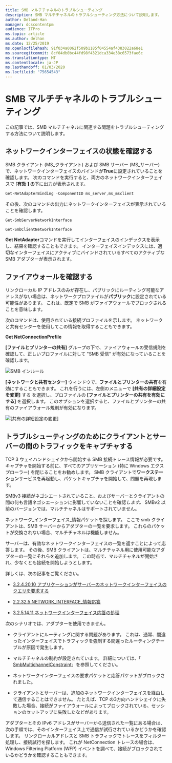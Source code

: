 ```yaml
---
title: SMB マルチチャネルのトラブルシューティング
description: SMB マルチチャネルのトラブルシューティング方法について説明します。
author: Deland-Han
manager: dcscontentpm
audience: ITPro
ms.topic: article
ms.author: delhan
ms.date: 12/25/2019
ms.openlocfilehash: 91f034a0062f509b1185f04554af4383022a68e1
ms.sourcegitcommit: 8cf04db0bc44fd98f4321dca334e38c6573fae6c
ms.translationtype: MT
ms.contentlocale: ja-JP
ms.lasthandoff: 01/03/2020
ms.locfileid: "75654543"
---
```

# <a name="smb-multichannel-troubleshooting"></a>SMB マルチチャネルのトラブルシューティング

この記事では、SMB マルチチャネルに関連する問題をトラブルシューティングする方法について説明します。

## <a name="check-the-network-interface-status"></a>ネットワークインターフェイスの状態を確認する

SMB クライアント (MS\_クライアント) および SMB サーバー (MS\_サーバー) で、ネットワークインターフェイスのバインドが**True**に設定されていることを確認します。 次のコマンドを実行すると、両方のネットワークインターフェイスで [**有効** **] の**下に出力が表示されます。

```PowerShell
Get-NetAdapterBinding -ComponentID ms_server,ms_msclient
```

その後、次のコマンドの出力にネットワークインターフェイスが表示されていることを確認します。

```PowerShell
Get-SmbServerNetworkInterface
```

```PowerShell
Get-SmbClientNetworkInterface
```

**Get NetAdapter**コマンドを実行してインターフェイスのインデックスを表示し、結果を確認することもできます。 インターフェイスインデックスには、適切なインターフェイスにアクティブにバインドされているすべてのアクティブな SMB アダプターが表示されます。

## <a name="check-the-firewall"></a>ファイアウォールを確認する

リンクローカル IP アドレスのみが存在し、パブリックにルーティング可能なアドレスがない場合は、ネットワークプロファイルが**パブリック**に設定されている可能性があります。 これは、既定で SMB がファイアウォールでブロックされることを意味します。

次のコマンドは、使用されている接続プロファイルを示します。 ネットワークと共有センターを使用してこの情報を取得することもできます。

**Get NetConnectionProfile**

**[ファイルとプリンターの共有]** グループの下で、ファイアウォールの受信規則を確認して、正しいプロファイルに対して "SMB 受信" が有効になっていることを確認します。

![SMB インルール](media/smb-multichannel-troubleshooting-1.png)

**[ネットワークと共有センター]** ウィンドウで、**ファイルとプリンターの共有**を有効にすることもできます。 これを行うには、左側のメニューで **[共有の詳細設定を変更]** する を選択し、プロファイルの **[ファイルとプリンターの共有を有効にする]** を選択します。 このオプションを選択すると、ファイルとプリンターの共有のファイアウォール規則が有効になります。

![[共有の詳細設定の変更]](media/smb-multichannel-troubleshooting-2.png)

## <a name="capture-client-and-server-sided-traffic-for-troubleshooting"></a>トラブルシューティングのためにクライアントとサーバーの間のトラフィックをキャプチャする

TCP 3 ウェイハンドシェイクから開始する SMB 接続トレース情報が必要です。 キャプチャを開始する前に、すべてのアプリケーション (特に Windows エクスプローラー) を閉じることをお勧めします。 SMB クライアントで**ワークステーション**サービスを再起動し、パケットキャプチャを開始して、問題を再現します。

SMBv3 接続がネゴシエートされていること、およびサーバーとクライアントの間の何も言語ネゴシエーションに影響していないことを確認*します。* SMBv2 以前のバージョンでは、マルチチャネルはサポートされていません。

ネットワーク\_インターフェイス\_情報パケットを探します。 ここで smb クライアントは、SMB サーバーからアダプターの一覧を要求します。 これらのパケットが交換されない場合、マルチチャネルは機能しません。

サーバーは、有効なネットワークインターフェイスの一覧を返すことによって応答します。 その後、SMB クライアントは、マルチチャネル用に使用可能なアダプターの一覧にそれらを追加します。 この時点で、マルチチャネルが開始され、少なくとも接続を開始しようとします。

詳しくは、次の記事をご覧ください。

- [3.2.4.20.10 アプリケーションがサーバーのネットワークインターフェイスのクエリを要求する](https://docs.microsoft.com/openspecs/windows_protocols/ms-smb2/147adde4-d936-4597-924a-8caa3429c6b0)

- [2.2.32.5 NETWORK\_INTERFACE\_情報応答](https://docs.microsoft.com/openspecs/windows_protocols/ms-smb2/fcd862d1-1b85-42df-92b1-e103199f531f)

- [3.2.5.14.11 ネットワークインターフェイス応答の処理](https://docs.microsoft.com/openspecs/windows_protocols/ms-smb2/5459722b-1eaa-4ead-b465-284363264cad)

次のシナリオでは、アダプターを使用できません。

- クライアントにルーティングに関する問題があります。 これは、通常、間違ったインターフェイスでトラフィックを強制する間違ったルーティングテーブルが原因で発生します。

- マルチチャネルの制約が設定されています。 詳細については、「 [SmbMultichannelConstraint](https://docs.microsoft.com/powershell/module/smbshare/new-smbmultichannelconstraint)」を参照してください。

- ネットワークインターフェイスの要求パケットと応答パケットがブロックされました。

- クライアントとサーバーは、追加のネットワークインターフェイスを経由して通信することはできません。 たとえば、TCP の3方向ハンドシェイクに失敗した場合、接続がファイアウォールによってブロックされている、セッションのセットアップに失敗したなどがあります。

アダプターとその IPv6 アドレスがサーバーから送信された一覧にある場合は、次の手順では、そのインターフェイス上で通信が試行されているかどうかを確認します。 リンクローカルアドレスと SMB トラフィックでトレースをフィルター処理し、接続試行を探します。 これが NetConnection トレースの場合は、Windows Filtering Platform (WFP) イベントを調べて、接続がブロックされているかどうかを確認することもできます。
